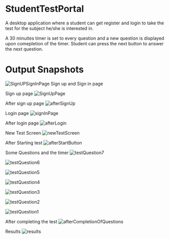 # StudentTestPortal

A desktop application where a student can get register and login to take the test for the subject he/she is interested in.


A 30 minuites timer is set to every question and a new question is displayed upon comepletion of the timer. Student can press the next button to answer the next question.

# Output Snapshots



![SignUPSignInPage](https://user-images.githubusercontent.com/56950692/132827317-6a8211c2-7bdd-452a-a23d-8b33197c4731.png)
Sign up and Sign in page

Sign up page
![SignUpPage](https://user-images.githubusercontent.com/56950692/132827321-373def6d-a481-43c4-917f-77d7bd574c22.png)

After sign up page
![afterSignUp](https://user-images.githubusercontent.com/56950692/132827334-666cce3f-ab66-4604-b999-0405057bdc22.png)

Login page
![signInPage](https://user-images.githubusercontent.com/56950692/132827323-6c29cd47-7b85-4367-9135-1088412dc381.png)


After login page
![afterLogin](https://user-images.githubusercontent.com/56950692/132827343-00d8bd6c-6790-4d54-b334-2c34bcc038eb.png)

New Test Screen
![newTestScreen](https://user-images.githubusercontent.com/56950692/132827329-e4f886d8-3807-468a-927f-25d786a72b72.png)

After Starting test
![afterStartButton](https://user-images.githubusercontent.com/56950692/132827332-8ea019b5-b993-49b8-b3fd-ca1de5de17da.png)

Some Questions and the timer 
![testQuestion7](https://user-images.githubusercontent.com/56950692/132827298-9daf7ab3-83a8-49b0-b910-be869adee1cd.png)

![testQuestion6](https://user-images.githubusercontent.com/56950692/132827301-5d0cd77e-33fa-4148-b252-b21fb0bebda6.png)

![testQuestion5](https://user-images.githubusercontent.com/56950692/132827303-f1b06a12-a235-49e9-85fb-6da71174aada.png)

![testQuestion4](https://user-images.githubusercontent.com/56950692/132827304-e534c257-bae9-47f6-9e70-479e293518a5.png)

![testQuestion3](https://user-images.githubusercontent.com/56950692/132827305-3f328402-bee0-4810-b70f-b6a6200e12af.png)

![testQuestion2](https://user-images.githubusercontent.com/56950692/132827311-7aefaec0-8cca-4ebf-aa01-e2741a9e451b.png)

![testQuestion1](https://user-images.githubusercontent.com/56950692/132827316-eb406679-4560-44b6-90cb-f5bda0bb7af0.png)


After completing the test
![afterCompletionOfQuestions](https://user-images.githubusercontent.com/56950692/132827337-f96eadae-c388-4224-aa21-3b8437f012e0.png)


Results
![results](https://user-images.githubusercontent.com/56950692/132827326-bbf81f61-8fd0-4182-b411-170d21befd01.png)




